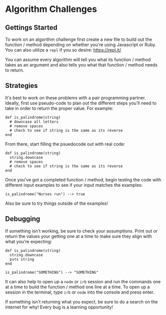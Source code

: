 # Algorithm Challenges

## Gettings Started

To work on an algorithm challenge first create a new file to build out the function / method depending on whether you're using Javascript or Ruby. You can also utilize a `repl` if you so desire: https://repl.it/

You can assume every algorithm will tell you what its function / method takes as an argument and also tells you what that function / method needs to return.

## Strategies

It's best to work on these problems with a pair programming partner. Ideally, first use pseudo-code to plan out the different steps you'll need to take in order to return the proper value. For example:

```
def is_palindrome(string)
  # downcase all letters
  # remove spaces
  # check to see if string is the same as its reverse
end
```

From there, start filling the psuedocode out with real code:

```
def is_palindrome(string)
  string.downcase
  # remove spaces
  # check to see if string is the same as its reverse
end
```

Once you've got a completed function / method, begin testing the code with different input examples to see if your input matches the examples:

```
is_palindrome("Nurses run") --> true
```

Also be sure to try things outside of the examples!

## Debugging

If something isn't working, be sure to check your assumptions. Print out or return the values your getting one at a time to make sure they align with what you're expecting:

```
def is_palindrome(string)
  string.downcase
  puts string
end

is_palindrome("SOMETHING") --> "SOMETHING"
```

It can also help to open up a `node` or `irb` session and run the commands one at a time to build the function / method one line at a time. To open up a session in the terminal, type `irb` or `node` into the console and press enter.

If something isn't returning what you expect, be sure to do a search on the internet for why! Every bug is a learning opportunity!
